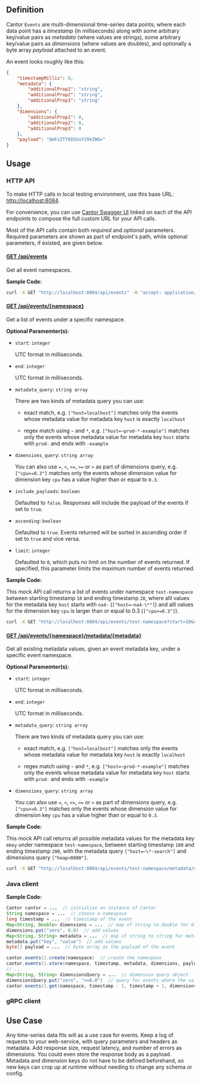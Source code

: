 ## Definition

Cantor `Events` are multi-dimensional time-series data points; where each data point has a *timestamp* (in milliseconds) along with some arbitrary key/value pairs as *metadata* (where values are strings), some arbitrary key/value pairs as *dimensions* (where values are doubles), and optionally a byte array *payload* attached to an event.

An event looks roughly like this:
```json
{
    "timestampMillis": 0,
    "metadata": {
        "additionalProp1": "string",
        "additionalProp2": "string",
        "additionalProp3": "string"
	},
    "dimensions": {
	    "additionalProp1": 0,
	    "additionalProp2": 0,
	    "additionalProp3": 0
	},
    "payload": "QmFzZTY0IGVuY29kZWQ="
}
```

## Usage

### HTTP API

To make HTTP calls in local testing environment, use this base URL: [http://localhost:8084](http://localhost:8084).

For convenience, you can use [Cantor Swagger UI](http://localhost:8084) linked on each of the API endpoints to compose the full custom URL for your API calls.

Most of the API calls contain both *required* and *optional* parameters. Required parameters are shown as part of endpoint's path, while optional parameters, if existed, are given below.

#### [GET /api/events](http://localhost:8084/#/Events%20Resource/getNamespaces_3)
Get all event namespaces.

**Sample Code:**
```bash
curl -X GET "http://localhost:8084/api/events" -H "accept: application/json"
```
#### [GET /api/events/{namespace}](http://localhost:8084/#/Events%20Resource/getEvents_1)
Get a list of events under a specific namespace.

**Optional Paramemter(s):**

- `start`: `integer`

    UTC format in milliseconds.

- `end`: `integer`

    UTC format in milliseconds.

- `metadata_query`: `string array`

    There are two kinds of metadata query you can use:

    - exact match, e.g. `["host=localhost"]` matches only the events whose metadata value for metadata key `host` is exactly `localhost`

    - regex match using `~` and `*`, e.g. `["host=~prod-*-example"]` matches only the events whose metadata value for metadata key `host` starts with `prod-` and ends with `-example`

- `dimensions_query`: `string array`

    You can also use `=`, `<`, `<=`, `>=` or `>` as part of dimensions query, e.g. `["cpu>=0.3"]` matches only the events whose dimension value for dimension key `cpu` has a value higher than or equal to `0.3`. 

- `include_payloads`: `boolean`

    Defaulted to `false`. Responses will include the payload of the events if set to `true`.

- `ascending`: `boolean`

    Defaulted to `true`. Events returned will be sorted in ascending order if set to `true` and vice versa.

- `limit`: `integer`

    Defaulted to `0`, which puts no limit on the number of events returned. If specified, this parameter limits the maximum number of events returned.

**Sample Code:**

This mock API call returns a list of events under namespace `test-namespace` between starting timestamp `10` and ending timestamp `20`, where alll values for the metadata key `host` starts with `na4-` (`["host=~na4-\*"]`) and alll values for the dimension key `cpu` is larger than or equal to 0.3 (`["cpu>=0.3"]`).

```bash
curl -X GET "http://localhost:8084/api/events/test-namespace?start=10&end=20&metadata_query=host%3D~na4-%2A&dimensions_query=cpu%3C%3D0.5&ascending=true" -H "accept: application/json"
```

#### [GET /api/events/{namespace}/metadata/{metadata}](http://localhost:8084/#/Events%20Resource/getMetadata_1)

Get all existing metadata values, given an event metadata key, under a specific event namespace.

**Optional Paramemter(s):**

- `start`: `integer`

    UTC format in milliseconds.

- `end`: `integer`

    UTC format in milliseconds.

- `metadata_query`: `string array`

    There are two kinds of metadata query you can use:

    - exact match, e.g. `["host=localhost"]` matches only the events whose metadata value for metadata key `host` is exactly `localhost`

    - regex match using `~` and `*`, e.g. `["host=~prod-*-example"]` matches only the events whose metadata value for metadata key `host` starts with `prod-` and ends with `-example`

- `dimensions_query`: `string array`

    You can also use `=`, `<`, `<=`, `>=` or `>` as part of dimensions query, e.g. `["cpu>=0.3"]` matches only the events whose dimension value for dimension key `cpu` has a value higher than or equal to `0.3`. 

**Sample Code:**

This mock API call returns all possible metadata values for the metadata key `mkey` under namespace `test-namespace`, between starting timestamp `100` and ending timestamp `200`, with the metadata query `["host=~\*-search"]` and dimensions query `["heap<8000"]`.

```bash
curl -X GET "http://localhost:8084/api/events/test-namespace/metadata/mkey?start=100&end=200&metadata_query=host%3D~%2A-search&dimensions_query=heap%3C8000" -H "accept: application/json"
```

### Java client

**Sample Code:**
```java
Cantor cantor = ...  // initialize an instance of Cantor
String namespace = ...  // choose a namespace
long timestamp = ...  // timestamp of the event
Map<String, Double> dimensions = ...  // map of string to double for dimensions
dimensions.put("zero", 0.0)  // add values
Map<String, String> metadata = ...  // map of string to string for metadata
metadata.put("key", "value")  // add values
byte[] payload = ...  // byte array as the payload of the event

cantor.events().create(namespace)  // create the namespace
cantor.events().store(namespace, timestamp, metadata, dimensions, payload)
// ...
Map<String, String> dimensionsQuery = ...  // dimension query object
dimensionsQuery.put("zero", ">=0.0")  // query for events where the value for dimension "zero" is greater than or equal to 0
cantor.events().get(namespace, timestamp - 1, timestamp + 1, dimensionsQuery, null)
```

### gRPC client

## Use Case

Any time-series data fits will as a use case for events. Keep a log of requests to your web-service, with query parameters and headers as metadata. Add response size, request latency,  and number of errors as dimensions. You could even store the response body as a payload. Metadata and dimension keys do not have to be defined beforehand, so new keys can crop up at runtime without needing to change any schema or config.
